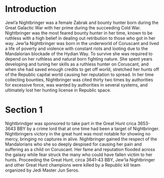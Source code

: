 # Introduction

Jewl’a Nightbringer was a female Zabrak and bounty hunter born during the Great Galactic War with her prime during the succeeding Cold War.
Nightbringer was the most feared bounty hunter in her time, known to be ruthless with a high belief in dealing out retribution to those who got in her way.
Jew’la Nightbringer was born in the underworld of Coruscant and lived a life of poverty and violence with constant riots and looting due to the Mandalorian blockade of the Hydian Way.
To survive she was required to depend on her ruthless and natural born fighting nature.
She spent years developing and tuning her skills as a ruthless hunter on Coruscant, and when she had saved enough credits to get off world, stretched her hunts off of the Republic capital world causing her reputation to spread.
In her time collecting bounties, Nightbringer was cited thirty two times by authorities for excessive force, was wanted by authorities in several systems, and ultimately lost her hunting license in Republic space.

# Section 1

Nightbrindger was sponsored to take part in the Great Hunt crica 3653-3643 BBY by a crime lord that at one time had been a target of Nightbringer.
Nightbringers victory in the great hunt was most notable for showing no mercy, bringing no captures in alive.
Nightbringer gained the respect of the Mandalorians who she so deeply despised for causing her pain and suffering as a child on Coruscant.
Her fame and reputation flooded across the galaxy while fear struck the many who could have fallen victim to her hunts.
Proceeding the Great Hunt, circa 3641-43 BBY, Jew’la Nightbringer and other Great Hunt champions were killed by a Republic kill team organized by Jedi Master Jun Seros.
